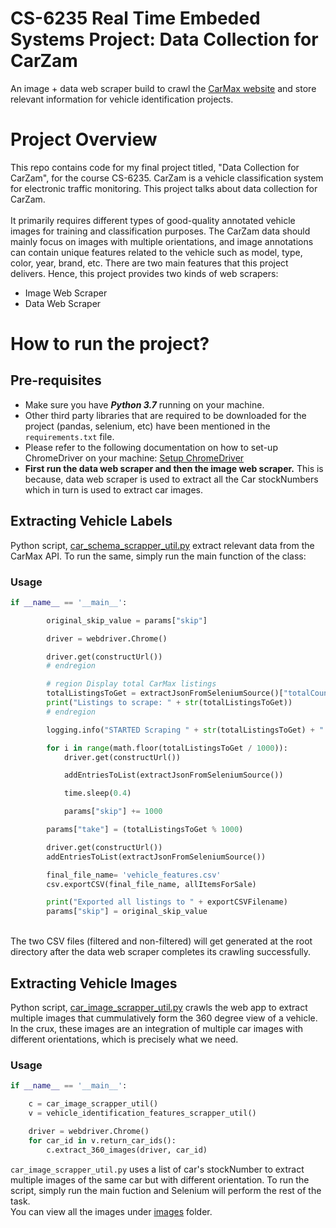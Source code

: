 # CS-6235 Real Time Embeded Systems Project: Data Collection for CarZam
An image + data web scraper build to crawl the [CarMax website](https://www.carmax.com) and store relevant information for vehicle identification projects.

# Project Overview
This repo contains code for my final project titled, "Data Collection for CarZam", for the course CS-6235. CarZam is a vehicle classification system for electronic traffic monitoring. 
This project talks about data collection for CarZam.<br><br>
It primarily requires different types of good-quality annotated vehicle images for training and classification purposes.
The CarZam data should mainly focus on images with multiple orientations,    and image annotations can contain unique features related to the vehicle such as model, type, color, year, brand, etc. 
There are two main features that this project delivers. Hence, this project provides two kinds of web scrapers:<br>

* Image Web Scraper
* Data Web Scraper

# How to run the project?

## Pre-requisites
* Make sure you have ***Python 3.7*** running on your machine.
* Other third party libraries that are required to be downloaded for the project (pandas, selenium, etc) have been mentioned in the `requirements.txt` file.
* Please refer to the following documentation on how to set-up ChromeDriver on your machine: [Setup ChromeDriver](https://chromedriver.chromium.org/getting-started)
* **First run the data web scraper and then the image web scraper.** This is because, data web scraper is used to extract all the Car stockNumbers which in turn is used to extract car images.  

## Extracting Vehicle Labels
Python script, [car_schema_scrapper_util.py](./utils/car_schema_scrapper_util.py) extract relevant data from the CarMax API. To run the same, simply run the main function of the class:<br>

### Usage
```python
if __name__ == '__main__':

        original_skip_value = params["skip"]

        driver = webdriver.Chrome()

        driver.get(constructUrl())
        # endregion

        # region Display total CarMax listings
        totalListingsToGet = extractJsonFromSeleniumSource()["totalCount"]
        print("Listings to scrape: " + str(totalListingsToGet))
        # endregion

        logging.info("STARTED Scraping " + str(totalListingsToGet) + " listings")

        for i in range(math.floor(totalListingsToGet / 1000)):
            driver.get(constructUrl())

            addEntriesToList(extractJsonFromSeleniumSource())

            time.sleep(0.4)

            params["skip"] += 1000

        params["take"] = (totalListingsToGet % 1000)

        driver.get(constructUrl())
        addEntriesToList(extractJsonFromSeleniumSource())

        final_file_name= 'vehicle_features.csv'
        csv.exportCSV(final_file_name, allItemsForSale)

        print("Exported all listings to " + exportCSVFilename)
        params["skip"] = original_skip_value
```
<br>
The two CSV files (filtered and non-filtered) will get generated at the root directory after the data web scraper completes its crawling successfully.

## Extracting Vehicle Images 
Python script, [car_image_scrapper_util.py](./utils/car_image_scrapper_util.py) crawls the web app to extract multiple images that cummulatively form the 360 degree view of a vehicle. In the crux, these images are an integration of multiple car images with different orientations, which is precisely what we need.

### Usage

```python
if __name__ == '__main__':

    c = car_image_scrapper_util()
    v = vehicle_identification_features_scrapper_util()

    driver = webdriver.Chrome()
    for car_id in v.return_car_ids():
        c.extract_360_images(driver, car_id)
```

`car_image_scrapper_util.py` uses a list of car's stockNumber to extract multiple images of the same car but with different orientation. To run the script, simply run the main fuction and Selenium will perform the rest of the task. <br>You can view all the images under [images](./images) folder.  



